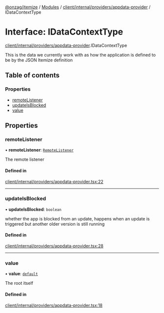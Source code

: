 [@onzag/itemize](../README.md) / [Modules](../modules.md) / [client/internal/providers/appdata-provider](../modules/client_internal_providers_appdata_provider.md) / IDataContextType

# Interface: IDataContextType

[client/internal/providers/appdata-provider](../modules/client_internal_providers_appdata_provider.md).IDataContextType

This is the data we currently work with
as how the application is defined to be by the
JSON Itemize definition

## Table of contents

### Properties

- [remoteListener](client_internal_providers_appdata_provider.IDataContextType.md#remotelistener)
- [updateIsBlocked](client_internal_providers_appdata_provider.IDataContextType.md#updateisblocked)
- [value](client_internal_providers_appdata_provider.IDataContextType.md#value)

## Properties

### remoteListener

• **remoteListener**: [`RemoteListener`](../classes/client_internal_app_remote_listener.RemoteListener.md)

The remote listener

#### Defined in

[client/internal/providers/appdata-provider.tsx:22](https://github.com/onzag/itemize/blob/f2db74a5/client/internal/providers/appdata-provider.tsx#L22)

___

### updateIsBlocked

• **updateIsBlocked**: `boolean`

whether the app is blocked from an update, happens
when an update is triggered but another older version
is still running

#### Defined in

[client/internal/providers/appdata-provider.tsx:28](https://github.com/onzag/itemize/blob/f2db74a5/client/internal/providers/appdata-provider.tsx#L28)

___

### value

• **value**: [`default`](../classes/base_Root.default.md)

The root itself

#### Defined in

[client/internal/providers/appdata-provider.tsx:18](https://github.com/onzag/itemize/blob/f2db74a5/client/internal/providers/appdata-provider.tsx#L18)
